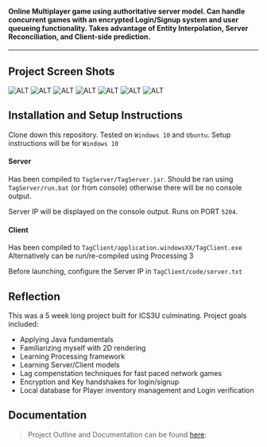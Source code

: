 #### Online Multiplayer game using authoritative server model. Can handle concurrent games with an encrypted Login/Signup system and user queueing functionality. Takes advantage of Entity Interpolation, Server Reconciliation, and Client-side prediction.

___

## Project Screen Shots

![ALT](https://i.ibb.co/k3NC3Wy/image9.png)
![ALT](https://i.ibb.co/xjXtSrw/image5.png)
![ALT](https://i.ibb.co/sR7D0vt/image6.png)
![ALT](https://i.ibb.co/hDpx12K/image8.png)
![ALT](https://i.ibb.co/GW881br/image3.png)
![ALT](https://i.ibb.co/fG2QxxZ/image4.png)
![ALT](https://i.ibb.co/NVXyDVM/image7.png)

## Installation and Setup Instructions

Clone down this repository. Tested on `Windows 10` and `Ubuntu`. Setup instructions will be for `Windows 10`

#### Server

Has been compiled to `TagServer/TagServer.jar`. Should be ran using `TagServer/run.bat` (or from console) otherwise there will be no console output.

Server IP will be displayed on the console output. Runs on PORT `5204`.

#### Client

Has been compiled to `TagClient/application.windowsXX/TagClient.exe`
Alternatively can be run/re-compiled using Processing 3

Before launching, configure the Server IP in `TagClient/code/server.txt`


## Reflection

This was a 5 week long project built for ICS3U culminating. Project goals included:  
 - Applying Java fundamentals
 - Familiarizing myself with 2D rendering
 - Learning Processing framework
 - Learning Server/Client models
 - Lag compenstation techniques for fast paced network games
 - Encryption and Key handshakes for login/signup
 - Local database for Player inventory management and Login verification

## Documentation
> Project Outline and Documentation can be found [here](https://docs.google.com/document/d/1DpyZdfKOhErycgIaeVq2_0QCtqmpy3ROW7JpzybAZ4s/edit?usp=sharing): 
